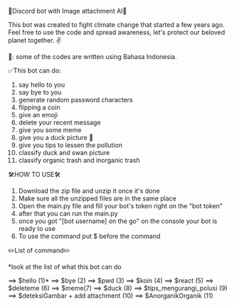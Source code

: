🤖Discord bot with Image attachment AI🤖

This bot was created to fight climate change that started a few years ago. Feel free to use the code and spread awareness, let's protect our beloved planet together. ✌

📝: some of the codes are written using Bahasa Indonesia.

✅This bot can do:
1. say hello to you
2. say bye to you
3. generate random password characters
4. flipping a coin
5. give an emoji 
6. delete your recent message
7. give you some meme
8. give you a duck picture 🦆 
9. give you tips to lessen the pollution
10. classify duck and swan picture
11. classify organic trash and inorganic trash

🛠️HOW TO USE🛠️
1. Download the zip file and unzip it once it's done
2. Make sure all the unzipped files are in the same place
3. Open the main.py file and fill your bot's token right on the "bot token"
4. after that you can run the main.py
5. once you got "[bot username] on the go" on the console your bot is ready to use
6. To use the command put $ before the command

✏️List of command✏️

*look at the list of what this bot can do

==> $hello (1)*
==> $bye (2)
==> $pwd (3)
==> $koin (4)
==> $react (5)
==> $deleteme (6)
==> $meme(7)
==> $duck (8)
==> $tips_mengurangi_polusi (9)
==> $deteksiGambar + add attachment (10)
==> $AnorganikOrganik (11)


